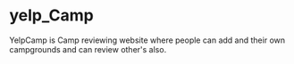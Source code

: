 # yelp_Camp
YelpCamp is Camp reviewing website where people can add and their own campgrounds and can review other's also.
